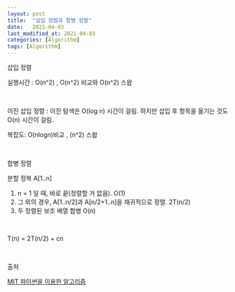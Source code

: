 ```yaml
---
layout: post
title:  "삽입 정렬과 합병 정렬"
date:   2021-04-03
last_modified_at: 2021-04-03
categories: [Algorithm]
tags: [Algorithm]
---
```


삽입 정렬

실행시간 : O(n^2) , O(n^2) 비교와 O(n^2) 스왑

<br/>

이진 삽입 정렬 : 이진 탐색은 O(log n) 시간이 걸림. 하지만 삽입 후 
항목을 옮기는 것도 O(n) 시간이 걸림.

복잡도: O(nlogn)비교 , (n^2) 스왑

<br/>

합병 정렬

분할 정복 A[1..n]
1. n = 1 일 때, 바로 끝(정렬할 거 없음). O(1)
2. 그 외의 경우, A[1..n/2]과 A[n/2+1..n]을 재귀적으로 정렬. 2T(n/2)
3. 두 정렬된 보조 배열 합병 O(n)

<br/>

T(n) = 2T(n/2) + cn

<br/>

출처

[MIT 파이썬을 이용한 알고리즘](https://www.edwith.org/introalgorithm/lecture/26419/?isDesc=false)
